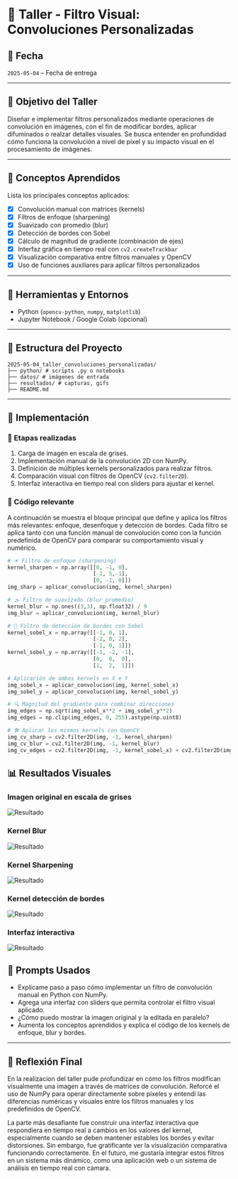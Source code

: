 # 🧪 Taller - Filtro Visual: Convoluciones Personalizadas

## 📅 Fecha  
`2025-05-04` – Fecha de entrega

---

## 🎯 Objetivo del Taller

Diseñar e implementar filtros personalizados mediante operaciones de convolución en imágenes, con el fin de modificar bordes, aplicar difuminados o realzar detalles visuales. Se busca entender en profundidad cómo funciona la convolución a nivel de píxel y su impacto visual en el procesamiento de imágenes.

---

## 🧠 Conceptos Aprendidos

Lista los principales conceptos aplicados:

- [x] Convolución manual con matrices (kernels)
- [x] Filtros de enfoque (sharpening)
- [x] Suavizado con promedio (blur)
- [x] Detección de bordes con Sobel
- [x] Cálculo de magnitud de gradiente (combinación de ejes)
- [x] Interfaz gráfica en tiempo real con `cv2.createTrackbar`
- [x] Visualización comparativa entre filtros manuales y OpenCV
- [x] Uso de funciones auxiliares para aplicar filtros personalizados

---

## 🔧 Herramientas y Entornos

- Python (`opencv-python`, `numpy`, `matplotlib`)
- Jupyter Notebook / Google Colab (opcional)

---

## 📁 Estructura del Proyecto
```
2025-05-04_taller_convoluciones_personalizadas/
├── python/ # scripts .py o notebooks
├── datos/ # imágenes de entrada
├── resultados/ # capturas, gifs
├── README.md
```

---

## 🧪 Implementación

### 🔹 Etapas realizadas

1. Carga de imagen en escala de grises.
2. Implementación manual de la convolución 2D con NumPy.
3. Definición de múltiples kernels personalizados para realizar filtros.
4. Comparación visual con filtros de OpenCV (`cv2.filter2D`).
5. Interfaz interactiva en tiempo real con sliders para ajustar el kernel.

### 🔹 Código relevante
A continuación se muestra el bloque principal que define y aplica los filtros más relevantes: enfoque, desenfoque y detección de bordes. Cada filtro se aplica tanto con una función manual de convolución como con la función predefinida de OpenCV para comparar su comportamiento visual y numérico.
```python
# ✴️ Filtro de enfoque (sharpening)
kernel_sharpen = np.array([[0, -1, 0],
                           [-1, 5,-1],
                           [0, -1, 0]])
img_sharp = aplicar_convolucion(img, kernel_sharpen)

# 🌫️ Filtro de suavizado (blur promedio)
kernel_blur = np.ones((3,3), np.float32) / 9
img_blur = aplicar_convolucion(img, kernel_blur)

# 🧭 Filtro de detección de bordes con Sobel
kernel_sobel_x = np.array([[-1, 0, 1],
                           [-2, 0, 2],
                           [-1, 0, 1]])
kernel_sobel_y = np.array([[-1, -2, -1],
                           [0,  0,  0],
                           [1,  2,  1]])

# Aplicación de ambos kernels en X e Y
img_sobel_x = aplicar_convolucion(img, kernel_sobel_x)
img_sobel_y = aplicar_convolucion(img, kernel_sobel_y)

# 🔍 Magnitud del gradiente para combinar direcciones
img_edges = np.sqrt(img_sobel_x**2 + img_sobel_y**2)
img_edges = np.clip(img_edges, 0, 255).astype(np.uint8)

# 🛠️ Aplicar los mismos kernels con OpenCV 
img_cv_sharp = cv2.filter2D(img, -1, kernel_sharpen)
img_cv_blur = cv2.filter2D(img, -1, kernel_blur)
img_cv_edges = cv2.filter2D(img, -1, kernel_sobel_x) + cv2.filter2D(img, -1, kernel_sobel_y)
```

## 📊 Resultados Visuales

### Imagen original en escala de grises
![Resultado](resultados/Original.png)

### Kernel Blur
![Resultado](resultados/blur.png)

### Kernel Sharpening
![Resultado](resultados/sharpening.png)

### Kernel detección de bordes
![Resultado](resultados/bordes.png)

### Interfaz interactiva
![Resultado](resultados/Grafica.gif)


## 🧩 Prompts Usados

- Explicame paso a paso cómo implementar un filtro de convolución manual en Python con NumPy.
- Agrega una interfaz con sliders que permita controlar el filtro visual aplicado.
- ¿Cómo puedo mostrar la imagen original y la editada en paralelo?
- Aumenta los conceptos aprendidos y explica el código de los kernels de enfoque, blur y bordes.


---

## 💬 Reflexión Final
En la realizacion del taller pude profundizar en cómo los filtros modifican visualmente una imagen a través de matrices de convolución. Reforcé el uso de NumPy para operar directamente sobre píxeles y entendí las diferencias numéricas y visuales entre los filtros manuales y los predefinidos de OpenCV.

La parte más desafiante fue construir una interfaz interactiva que respondiera en tiempo real a cambios en los valores del kernel, especialmente cuando se deben mantener estables los bordes y evitar distorsiones. Sin embargo, fue gratificante ver la visualización comparativa funcionando correctamente. En el futuro, me gustaría integrar estos filtros en un sistema más dinámico, como una aplicación web o un sistema de análisis en tiempo real con cámara.